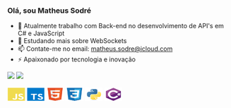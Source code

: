 ### Olá, sou Matheus Sodré

- 🔭 Atualmente trabalho com Back-end no desenvolvimento de API's em C# e JavaScript
- 🌱 Estudando mais sobre WebSockets
- 📫 Contate-me no email: matheus.sodre@icloud.com
- ⚡ Apaixonado por tecnologia e inovação
<div> 
  <a href="https://instagram.com/matheusmsodre" target="_blank"><img src="https://img.shields.io/badge/-Instagram-%23E4405F?style=for-the-badge&logo=instagram&logoColor=white" target="_blank"></a>
 <a href="https://www.linkedin.com/in/matheussodre" target="_blank"><img src="https://img.shields.io/badge/-LinkedIn-%230077B5?style=for-the-badge&logo=linkedin&logoColor=white" target="_blank"></a> 
  
</div>
  <div style="display: inline_block"><br>
  <img align="center" alt="Mat-Js" height="30" width="40" src="https://raw.githubusercontent.com/devicons/devicon/master/icons/javascript/javascript-plain.svg">
  <img align="center" alt="Mat-Ts" height="30" width="40" src="https://raw.githubusercontent.com/devicons/devicon/master/icons/typescript/typescript-plain.svg">
  <img align="center" alt="Mat-HTML" height="30" width="40" src="https://raw.githubusercontent.com/devicons/devicon/master/icons/html5/html5-original.svg">
  <img align="center" alt="Mat-CSS" height="30" width="40" src="https://raw.githubusercontent.com/devicons/devicon/master/icons/css3/css3-original.svg">
  <img align="center" alt="Mat-Python" height="30" width="40" src="https://raw.githubusercontent.com/devicons/devicon/master/icons/python/python-original.svg">
  <img align="center" alt="Mat-Csharp" height="30" width="40" src="https://raw.githubusercontent.com/devicons/devicon/master/icons/csharp/csharp-original.svg">
</div>
